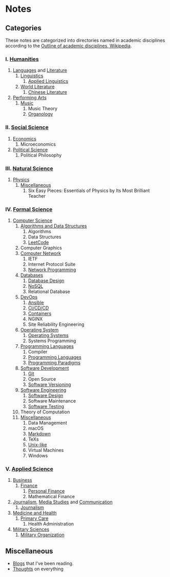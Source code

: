 # Notes

## Categories

These notes are categorized into directories named in academic
disciplines according to the
[Outline of academic disciplines, Wikipedia](https://en.wikipedia.org/wiki/Outline_of_academic_disciplines).

### Ⅰ. [Humanities](https://en.wikipedia.org/wiki/Humanities)

1. [Languages](https://en.wikipedia.org/wiki/Language)
    and [Literature](https://en.wikipedia.org/wiki/Literature)
    1. [Linguistics](linguistics)
        1. [Applied Linguistics](linguistics/applied_linguistics)
    2. [World Literature](world_literature)
        1. [Chinese Literature](chinese_literature)
2. [Performing Arts](https://en.wikipedia.org/wiki/Performing_arts)
    1. [Music](music)
        1. Music Theory
        2. [Organology](music/organology)

### Ⅱ. [Social Science](https://en.wikipedia.org/wiki/Social_science)

1. [Economics](https://en.wikipedia.org/wiki/Economics)
    1. Microeconomics
2. [Political Science](https://en.wikipedia.org/wiki/Political_science)
    1. Political Philosophy

### Ⅲ. [Natural Science](https://en.wikipedia.org/wiki/Natural_science)

1. [Physics](https://en.wikipedia.org/wiki/Physics)
    1. [Miscellaneous](phys_misc)
        1. Six Easy Pieces: Essentials of Physics by Its Most Brilliant
            Teacher

### Ⅳ. [Formal Science](https://en.wikipedia.org/wiki/Formal_science)

1. [Computer Science](https://en.wikipedia.org/wiki/Computer_science)
    1. [Algorithms and Data Structures](algorithms_and_data_structures)
        1. Algorithms
        2. Data Structures
        3. [LeetCode](algorithms_and_data_structures/leetcode)
    2. Computer Graphics
    3. [Computer Network](computer_network)
        1. IETF
        2. Internet Protocol Suite
        3. [Network Programming](computer_network/network_programming)
    4. [Databases](databases)
        1. [Database Design](databases/database_design)
        2. [NoSQL](databases/nosql)
        3. Relational Database
    5. [DevOps](devops)
        1. [Ansible](devops/ansible)
        2. [CI/CD/CD](devops/ci_cd_cd)
        3. [Containers](devops/containers)
        4. NGINX
        5. Site Reliability Engineering
    6. [Operating System](operating_system)
        1. [Operating Systems](operating_system/operating_systems)
        2. Systems Programming
    7. [Programming Languages](programming_languages)
        1. Compiler
        2. [Programming Languages](programming_languages/programming_languages)
        3. [Programming Paradigms](programming_languages/programming_paradigms)
    8. [Software Development](software_development)
        1. [Git](software_development/git)
        2. Open Source
        3. [Software Versioning](software_development/software_versioning)
    9. [Software Engineering](software_engineering)
        1. [Software Design](software_engineering/software_design)
        2. Software Maintenance
        3. [Software Testing](software_engineering/software_testing)
    10. Theory of Computation
    11. [Miscellaneous](cs_misc)
        1. Data Management
        2. macOS
        3. [Markdown](cs_misc/markdown)
        4. TeXs
        5. [Unix-like](cs_misc/unix-like)
        6. Virtual Machines
        7. Windows

### Ⅴ. [Applied Science](https://en.wikipedia.org/wiki/Applied_science#)

1. [Business](https://en.wikipedia.org/wiki/Business)
    1. [Finance](finance)
        1. [Personal Finance](finance/personal_finance)
        2. Mathematical Finance
2. [Journalism](https://en.wikipedia.org/wiki/Journalism),
   [Media Studies](https://en.wikipedia.org/wiki/Media_studies) and
   [Communication](https://en.wikipedia.org/wiki/Communication_studies)
    1. [Journalism](journalism)
3. [Medicine and Health](https://en.wikipedia.org/wiki/Medicine)
    1. [Primary Care](primary_care)
        1. Health Administration
4. [Military Sciences](https://en.wikipedia.org/wiki/Military_science)
    1. [Military Organization](military_organization)

## Miscellaneous

- [Blogs](blogs) that I've been reading.
- [Thoughts](thoughts) on everything
